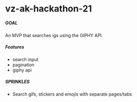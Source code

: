 # vz-ak-hackathon-21

##### GOAL
An MVP that searches igs using the GIPHY API.

##### Features
- search input
- pagination
- giphy api

##### SPRINKLES
- Search gifs, stickers and emojis with separate pages/tabs